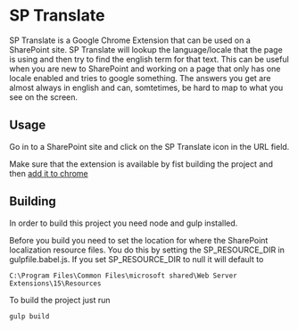 # SP Translate

SP Translate is a Google Chrome Extension that can be used on a SharePoint site. 
SP Translate will lookup the language/locale that the page is using and then try to find the english term for that text. 
This can be useful when you are new to SharePoint and working on a page that only has one locale enabled and tries to google something. 
The answers you get are almost always in english and can, somtetimes, be hard to map to what you see on the screen.

## Usage

Go in to a SharePoint site and click on the SP Translate icon in the URL field.

Make sure that the extension is available by fist building the project and then [add it to chrome](https://developer.chrome.com/extensions/getstarted#unpacked)

## Building

In order to build this project you need node and gulp installed.

Before you build you need to set the location for where the SharePoint localization resource files. You do this by setting the SP_RESOURCE_DIR in gulpfile.babel.js.
If you set SP_RESOURCE_DIR to null it will default to 
```
C:\Program Files\Common Files\microsoft shared\Web Server Extensions\15\Resources
```

To build the project just run
```
gulp build
```